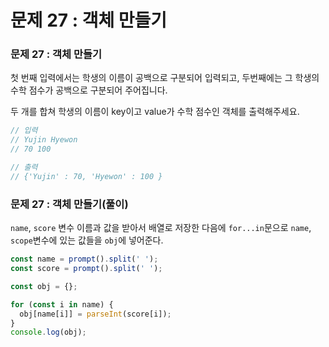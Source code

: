 # 문제 27 : 객체 만들기

### 문제 27 : 객체 만들기 

첫 번째 입력에서는 학생의 이름이 공백으로 구분되어 입력되고, 두번째에는 그 학생의 수학 점수가 공백으로 구분되어 주어집니다.

두 개를 합쳐 학생의 이름이 key이고 value가 수학 점수인 객체를 출력해주세요.

```javascript
// 입력
// Yujin Hyewon
// 70 100

// 출력
// {'Yujin' : 70, 'Hyewon' : 100 }
```

### 문제 27 : 객체 만들기\(풀이\)

`name`, `score` 변수 이름과 값을 받아서 배열로 저장한 다음에 `for...in`문으로 `name`, `scope`변수에 있는 값들을 `obj`에 넣어준다.

```javascript
const name = prompt().split(' ');
const score = prompt().split(' ');

const obj = {};

for (const i in name) {
  obj[name[i]] = parseInt(score[i]);
}
console.log(obj);
```



